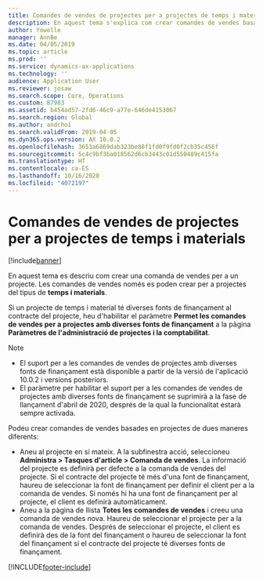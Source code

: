 ```yaml
---
title: Comandes de vendes de projectes per a projectes de temps i materials
description: En aquest tema s'explica com crear comandes de vendes basades en projectes per a projectes de temps i materials.
author: Yowelle
manager: AnnBe
ms.date: 04/05/2019
ms.topic: article
ms.prod: ''
ms.service: dynamics-ax-applications
ms.technology: ''
audience: Application User
ms.reviewer: josaw
ms.search.scope: Core, Operations
ms.custom: 87983
ms.assetid: b454ad57-2fd6-46c9-a77e-646de4153067
ms.search.region: Global
ms.author: andchoi
ms.search.validFrom: 2019-04-05
ms.dyn365.ops.version: AX 10.0.2
ms.openlocfilehash: 3653a6869dab323be88f1fd0f9fd0f2cb35c456f
ms.sourcegitcommit: 5c4c9bf3ba018562d6cb3443c01d550489c415fa
ms.translationtype: HT
ms.contentlocale: ca-ES
ms.lasthandoff: 10/16/2020
ms.locfileid: "4072197"
---
```

# <a name="project-sales-orders-for-time-and-material-projects"></a>Comandes de vendes de projectes per a projectes de temps i materials

[!include[banner](../includes/banner.md)]

En aquest tema es descriu com crear una comanda de vendes per a un projecte. Les comandes de vendes només es poden crear per a projectes del tipus de **temps i materials**.

Si un projecte de temps i material té diverses fonts de finançament al contracte del projecte, heu d'habilitar el paràmetre **Permet les comandes de vendes per a projectes amb diverses fonts de finançament** a la pàgina **Paràmetres de l'administració de projectes i la comptabilitat**. 

> [!NOTE]
> - El suport per a les comandes de vendes de projectes amb diverses fonts de finançament està disponible a partir de la versió de l'aplicació 10.0.2 i versions posteriors.
> - El paràmetre per habilitar el suport per a les comandes de vendes de projectes amb diverses fonts de finançament se suprimirà a la fase de llançament d'abril de 2020, després de la qual la funcionalitat estarà sempre activada.

Podeu crear comandes de vendes basades en projectes de dues maneres diferents:

- Aneu al projecte en si mateix. A la subfinestra acció, seleccioneu **Administra > Tasques d'article > Comanda de vendes**. La informació del projecte es definirà per defecte a la comanda de vendes del projecte. Si el contracte del projecte té més d'una font de finançament, haureu de seleccionar la font de finançament per definir el client per a la comanda de vendes. Si només hi ha una font de finançament per al projecte, el client es definirà automàticament.
- Aneu a la pàgina de llista **Totes les comandes de vendes** i creeu una comanda de vendes nova. Haureu de seleccionar el projecte per a la comanda de vendes. Després de seleccionar el projecte, el client es definirà des de la font del finançament o haureu de seleccionar la font del finançament si el contracte del projecte té diverses fonts de finançament.



[!INCLUDE[footer-include](../includes/footer-banner.md)]